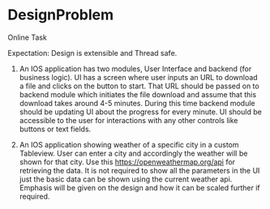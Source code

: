 # DesignProblem
Online Task

Expectation: Design is extensible and Thread safe.
1. An IOS application has two modules, User Interface and backend (for business logic). UI has a screen where user inputs an URL to download a file and clicks on the button to start. That URL should be passed on to backend module which initiates the file download and assume that this download takes around 4-5 minutes. During this time backend module should be updating UI about the progress for every minute. UI should be accessible to the user for interactions with any other controls like buttons or text fields.

2. An IOS application showing weather of a specific city in a custom Tableview. User can enter a city and accordingly the weather will be shown for that city. Use this https://openweathermap.org/api for retrieving the data. It is not required to show all the parameters in the UI just the basic data can be shown using the current weather api. Emphasis will be given on the design and how it can be scaled further if required.
